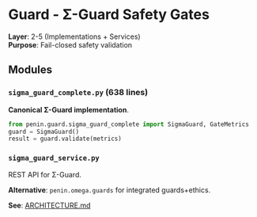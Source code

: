 # Guard - Σ-Guard Safety Gates

**Layer**: 2-5 (Implementations + Services)  
**Purpose**: Fail-closed safety validation  

## Modules

### `sigma_guard_complete.py` (638 lines)
**Canonical Σ-Guard implementation**.
```python
from penin.guard.sigma_guard_complete import SigmaGuard, GateMetrics
guard = SigmaGuard()
result = guard.validate(metrics)
```

### `sigma_guard_service.py`
REST API for Σ-Guard.

**Alternative**: `penin.omega.guards` for integrated guards+ethics.

**See**: [ARCHITECTURE.md](../ARCHITECTURE.md)
